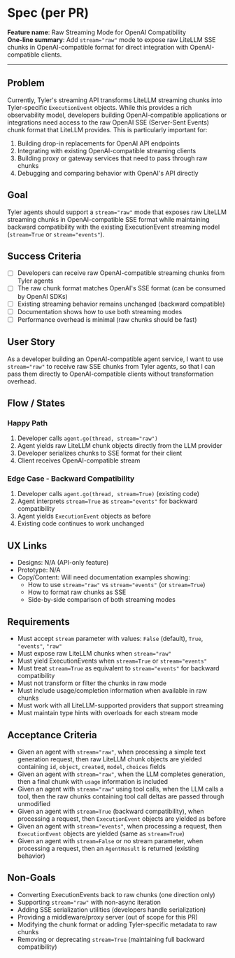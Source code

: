 # Spec (per PR)

**Feature name**: Raw Streaming Mode for OpenAI Compatibility  
**One-line summary**: Add `stream="raw"` mode to expose raw LiteLLM SSE chunks in OpenAI-compatible format for direct integration with OpenAI-compatible clients.

---

## Problem
Currently, Tyler's streaming API transforms LiteLLM streaming chunks into Tyler-specific `ExecutionEvent` objects. While this provides a rich observability model, developers building OpenAI-compatible applications or integrations need access to the raw OpenAI SSE (Server-Sent Events) chunk format that LiteLLM provides. This is particularly important for:

1. Building drop-in replacements for OpenAI API endpoints
2. Integrating with existing OpenAI-compatible streaming clients
3. Building proxy or gateway services that need to pass through raw chunks
4. Debugging and comparing behavior with OpenAI's API directly

## Goal
Tyler agents should support a `stream="raw"` mode that exposes raw LiteLLM streaming chunks in OpenAI-compatible SSE format while maintaining backward compatibility with the existing ExecutionEvent streaming model (`stream=True` or `stream="events"`).

## Success Criteria
- [ ] Developers can receive raw OpenAI-compatible streaming chunks from Tyler agents
- [ ] The raw chunk format matches OpenAI's SSE format (can be consumed by OpenAI SDKs)
- [ ] Existing streaming behavior remains unchanged (backward compatible)
- [ ] Documentation shows how to use both streaming modes
- [ ] Performance overhead is minimal (raw chunks should be fast)

## User Story
As a developer building an OpenAI-compatible agent service, I want to use `stream="raw"` to receive raw SSE chunks from Tyler agents, so that I can pass them directly to OpenAI-compatible clients without transformation overhead.

## Flow / States

### Happy Path
1. Developer calls `agent.go(thread, stream="raw")`
2. Agent yields raw LiteLLM chunk objects directly from the LLM provider
3. Developer serializes chunks to SSE format for their client
4. Client receives OpenAI-compatible stream

### Edge Case - Backward Compatibility
1. Developer calls `agent.go(thread, stream=True)` (existing code)
2. Agent interprets `stream=True` as `stream="events"` for backward compatibility
3. Agent yields `ExecutionEvent` objects as before
4. Existing code continues to work unchanged

## UX Links
- Designs: N/A (API-only feature)
- Prototype: N/A
- Copy/Content: Will need documentation examples showing:
  - How to use `stream="raw"` vs `stream="events"` (or `stream=True`)
  - How to format raw chunks as SSE
  - Side-by-side comparison of both streaming modes

## Requirements
- Must accept `stream` parameter with values: `False` (default), `True`, `"events"`, `"raw"`
- Must expose raw LiteLLM chunks when `stream="raw"`
- Must yield ExecutionEvents when `stream=True` or `stream="events"`
- Must treat `stream=True` as equivalent to `stream="events"` for backward compatibility
- Must not transform or filter the chunks in raw mode
- Must include usage/completion information when available in raw chunks
- Must work with all LiteLLM-supported providers that support streaming
- Must maintain type hints with overloads for each stream mode

## Acceptance Criteria
- Given an agent with `stream="raw"`, when processing a simple text generation request, then raw LiteLLM chunk objects are yielded containing `id`, `object`, `created`, `model`, `choices` fields
- Given an agent with `stream="raw"`, when the LLM completes generation, then a final chunk with `usage` information is included
- Given an agent with `stream="raw"` using tool calls, when the LLM calls a tool, then the raw chunks containing tool call deltas are passed through unmodified
- Given an agent with `stream=True` (backward compatibility), when processing a request, then `ExecutionEvent` objects are yielded as before
- Given an agent with `stream="events"`, when processing a request, then `ExecutionEvent` objects are yielded (same as `stream=True`)
- Given an agent with `stream=False` or no stream parameter, when processing a request, then an `AgentResult` is returned (existing behavior)

## Non-Goals
- Converting ExecutionEvents back to raw chunks (one direction only)
- Supporting `stream="raw"` with non-async iteration
- Adding SSE serialization utilities (developers handle serialization)
- Providing a middleware/proxy server (out of scope for this PR)
- Modifying the chunk format or adding Tyler-specific metadata to raw chunks
- Removing or deprecating `stream=True` (maintaining full backward compatibility)

